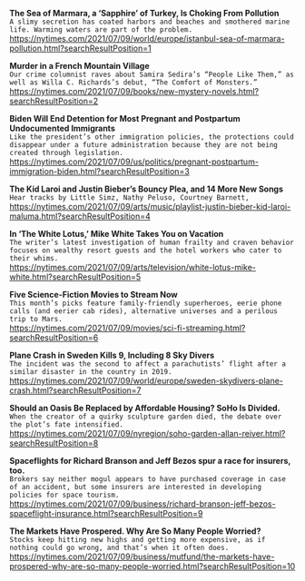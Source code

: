 **The Sea of Marmara, a ‘Sapphire’ of Turkey, Is Choking From Pollution**\
`A slimy secretion has coated harbors and beaches and smothered marine life. Warming waters are part of the problem.`\
https://nytimes.com/2021/07/09/world/europe/istanbul-sea-of-marmara-pollution.html?searchResultPosition=1

**Murder in a French Mountain Village**\
`Our crime columnist raves about Samira Sedira’s “People Like Them,” as well as Willa C. Richards’s debut, “The Comfort of Monsters.”`\
https://nytimes.com/2021/07/09/books/new-mystery-novels.html?searchResultPosition=2

**Biden Will End Detention for Most Pregnant and Postpartum Undocumented Immigrants**\
`Like the president’s other immigration policies, the protections could disappear under a future administration because they are not being created through legislation.`\
https://nytimes.com/2021/07/09/us/politics/pregnant-postpartum-immigration-biden.html?searchResultPosition=3

**The Kid Laroi and Justin Bieber’s Bouncy Plea, and 14 More New Songs**\
`Hear tracks by Little Simz, Nathy Peluso, Courtney Barnett,`\
https://nytimes.com/2021/07/09/arts/music/playlist-justin-bieber-kid-laroi-maluma.html?searchResultPosition=4

**In ‘The White Lotus,’ Mike White Takes You on Vacation**\
`The writer’s latest investigation of human frailty and craven behavior focuses on wealthy resort guests and the hotel workers who cater to their whims.`\
https://nytimes.com/2021/07/09/arts/television/white-lotus-mike-white.html?searchResultPosition=5

**Five Science-Fiction Movies to Stream Now**\
`This month’s picks feature family-friendly superheroes, eerie phone calls (and eerier cab rides), alternative universes and a perilous trip to Mars.`\
https://nytimes.com/2021/07/09/movies/sci-fi-streaming.html?searchResultPosition=6

**Plane Crash in Sweden Kills 9, Including 8 Sky Divers**\
`The incident was the second to affect a parachutists’ flight after a similar disaster in the country in 2019.`\
https://nytimes.com/2021/07/09/world/europe/sweden-skydivers-plane-crash.html?searchResultPosition=7

**Should an Oasis Be Replaced by Affordable Housing? SoHo Is Divided.**\
`When the creator of a quirky sculpture garden died, the debate over the plot’s fate intensified.`\
https://nytimes.com/2021/07/09/nyregion/soho-garden-allan-reiver.html?searchResultPosition=8

**Spaceflights for Richard Branson and Jeff Bezos spur a race for insurers, too.**\
`Brokers say neither mogul appears to have purchased coverage in case of an accident, but some insurers are interested in developing policies for space tourism.`\
https://nytimes.com/2021/07/09/business/richard-branson-jeff-bezos-spaceflight-insurance.html?searchResultPosition=9

**The Markets Have Prospered. Why Are So Many People Worried?**\
`Stocks keep hitting new highs and getting more expensive, as if nothing could go wrong, and that’s when it often does.`\
https://nytimes.com/2021/07/09/business/mutfund/the-markets-have-prospered-why-are-so-many-people-worried.html?searchResultPosition=10

